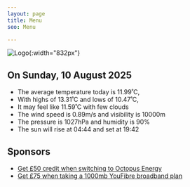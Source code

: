 ```yaml
---
layout: page
title: Menu
seo: Menu

---
```


![Logo](/images/logo.jpg){:width="832px"}

<!-- weather_marker starts -->
## On Sunday, 10 August 2025

- The average temperature today is 11.99˚C,
- With highs of 13.31˚C and lows of 10.47˚C,
- It may feel like 11.59˚C with few clouds
- The wind speed is 0.89m/s and visibility is 10000m
- The pressure is 1027hPa and humidity is 90%
- The sun will rise at 04:44 and set at 19:42

<!-- weather_marker ends -->

## Sponsors

- [Get £50 credit when switching to Octopus Energy](https://bit.ly/3oD1nnS)
- [Get £75 when taking a 1000mb YouFibre broadband plan](https://aklam.io/91zWhU?)
